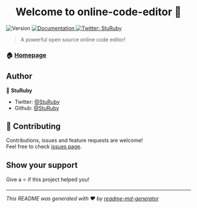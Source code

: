 <h1 align="center">Welcome to online-code-editor 👋</h1>
<p>
  <img alt="Version" src="https://img.shields.io/badge/version-0.0.1-blue.svg?cacheSeconds=2592000" />
  <a href=" https://sturuby.github.io/OnlineCodeEditor/">
    <img alt="Documentation" src="https://img.shields.io/badge/documentation-yes-brightgreen.svg" target="_blank" />
  </a>
  <a href="https://twitter.com/StuRuby">
    <img alt="Twitter: StuRuby" src="https://img.shields.io/twitter/follow/StuRuby.svg?style=social" target="_blank" />
  </a>
</p>

> A powerful open source online code editor!

### 🏠 [Homepage]( https://sturuby.github.io/OnlineCodeEditor/)

## Author

👤 **StuRuby**

* Twitter: [@StuRuby](https://twitter.com/StuRuby)
* Github: [@StuRuby](https://github.com/StuRuby)

## 🤝 Contributing

Contributions, issues and feature requests are welcome!<br />Feel free to check [issues page](https://github.com/StuRuby/OnlineCodeEditor/issues).

## Show your support

Give a ⭐️ if this project helped you!

***
_This README was generated with ❤️ by [readme-md-generator](https://github.com/kefranabg/readme-md-generator)_